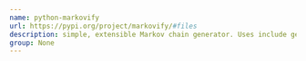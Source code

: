 ```yaml
---
name: python-markovify
url: https://pypi.org/project/markovify/#files
description: simple, extensible Markov chain generator. Uses include generating random semi-plausible sentences based on an existing text. URL : https://pypi.org/project/markovify/#files Groups : None
group: None
---
```

